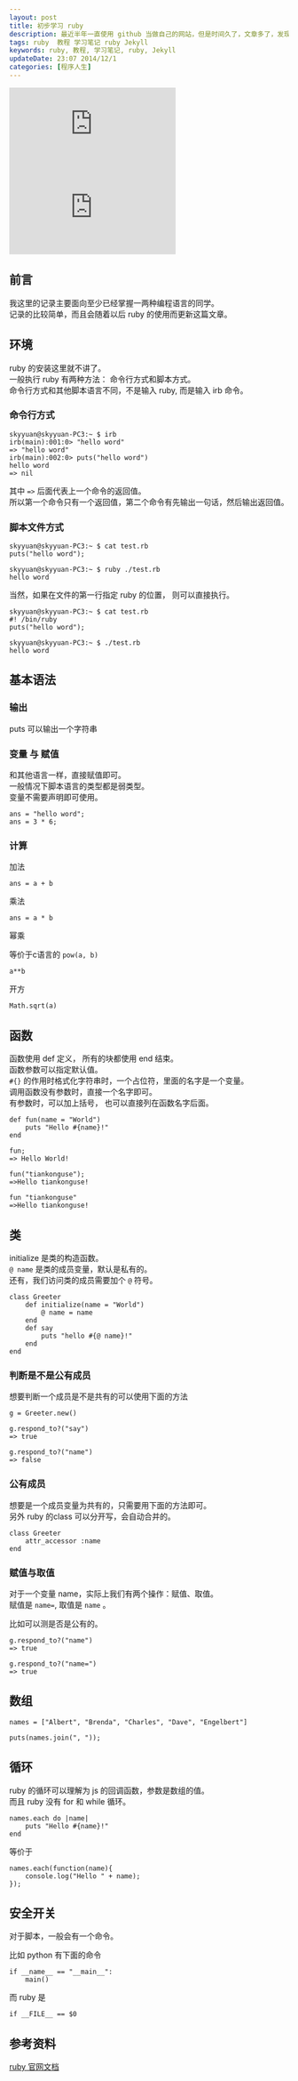 ```yaml
---
layout: post
title: 初步学习 ruby
description: 最近半年一直使用 github 当做自己的网站，但是时间久了，文章多了，发现文章需要归档，分类，于是想着写个插件来完成分类和归档。又由于github 使用的是 Jekyll 模板引擎，而 Jekyll  是基于 ruby 的，于是需要了解一下 ruby 的基本语法。
tags: ruby  教程 学习笔记 ruby Jekyll
keywords: ruby, 教程, 学习笔记, ruby, Jekyll
updateDate: 23:07 2014/12/1
categories: [程序人生]
---
```


![ruby1][]
![ruby2][]


## 前言

我这里的记录主要面向至少已经掌握一两种编程语言的同学。  
记录的比较简单，而且会随着以后 ruby 的使用而更新这篇文章。  

## 环境

ruby 的安装这里就不讲了。  
一般执行 ruby 有两种方法： 命令行方式和脚本方式。  
命令行方式和其他脚本语言不同，不是输入 ruby, 而是输入 irb 命令。  

### 命令行方式


```
skyyuan@skyyuan-PC3:~ $ irb
irb(main):001:0> "hello word"
=> "hello word"
irb(main):002:0> puts("hello word")
hello word
=> nil
```

其中 `=>` 后面代表上一个命令的返回值。  
所以第一个命令只有一个返回值，第二个命令有先输出一句话，然后输出返回值。  


### 脚本文件方式

```
skyyuan@skyyuan-PC3:~ $ cat test.rb
puts("hello word");

skyyuan@skyyuan-PC3:~ $ ruby ./test.rb
hello word
```

当然，如果在文件的第一行指定 ruby 的位置， 则可以直接执行。  

```
skyyuan@skyyuan-PC3:~ $ cat test.rb
#! /bin/ruby
puts("hello word");

skyyuan@skyyuan-PC3:~ $ ./test.rb
hello word
```


## 基本语法

### 输出

puts 可以输出一个字符串

### 变量 与 赋值

和其他语言一样，直接赋值即可。  
一般情况下脚本语言的类型都是弱类型。  
变量不需要声明即可使用。  

```
ans = "hello word";
ans = 3 * 6;
```


### 计算

加法  

```
ans = a + b
```

乘法  

```
ans = a * b
```

幂乘  

等价于c语言的 `pow(a, b)`

```
a**b
```  

开方  

```
Math.sqrt(a) 
```

## 函数

函数使用 def 定义， 所有的块都使用 end 结束。  
函数参数可以指定默认值。  
`#{}` 的作用时格式化字符串时，一个占位符，里面的名字是一个变量。  
调用函数没有参数时，直接一个名字即可。  
有参数时，可以加上括号， 也可以直接列在函数名字后面。  

```
def fun(name = "World")
    puts "Hello #{name}!"
end

fun; 
=> Hello World!

fun("tiankonguse");
=>Hello tiankonguse!

fun "tiankonguse"
=>Hello tiankonguse!
```

## 类


initialize 是类的构造函数。  
`@ name` 是类的成员变量，默认是私有的。  
还有，我们访问类的成员需要加个 `@` 符号。    


```
class Greeter
    def initialize(name = "World")
        @ name = name
    end
    def say
        puts "hello #{@ name}!"
    end
end
```

### 判断是不是公有成员

想要判断一个成员是不是共有的可以使用下面的方法  


```
g = Greeter.new()

g.respond_to?("say")
=> true

g.respond_to?("name")
=> false
```


### 公有成员

想要是一个成员变量为共有的，只需要用下面的方法即可。  
另外 ruby 的class 可以分开写，会自动合并的。  

```
class Greeter
    attr_accessor :name
end
```

### 赋值与取值


对于一个变量 name，实际上我们有两个操作：赋值、取值。  
赋值是 `name=`, 取值是 `name` 。  

比如可以测是否是公有的。  

```
g.respond_to?("name")
=> true

g.respond_to?("name=")
=> true
```


## 数组

```
names = ["Albert", "Brenda", "Charles", "Dave", "Engelbert"]

puts(names.join(", "));
```

## 循环

ruby 的循环可以理解为 js 的回调函数，参数是数组的值。  
而且 ruby 没有 for 和 while 循环。    

```
names.each do |name|
    puts "Hello #{name}!"
end
```
等价于

```
names.each(function(name){
    console.log("Hello " + name);
});
```

## 安全开关

对于脚本，一般会有一个命令。  

比如 python 有下面的命令

```
if __name__ == "__main__": 
    main()
```

而 ruby 是 

```
if __FILE__ == $0
```

## 参考资料

[ruby 官网文档][ruby-documentation]


[ruby-documentation]: https://www.ruby-lang.org/en/documentation/
[ruby1]: http://tiankonguse.com/lab/cloudLink/baidupan.php?url=/1915453531/1777921927.jpg
[ruby2]: http://tiankonguse.com/lab/cloudLink/baidupan.php?url=/1915453531/1780973295.jpg
